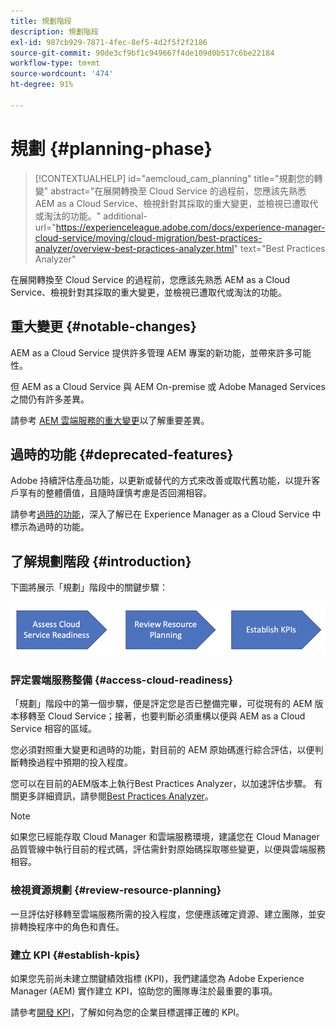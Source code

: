 ```yaml
---
title: 規劃階段
description: 規劃階段
exl-id: 987cb929-7871-4fec-8ef5-4d2f5f2f2186
source-git-commit: 90de3cf9bf1c949667f4de109d0b517c6be22184
workflow-type: tm+mt
source-wordcount: '474'
ht-degree: 91%

---
```


# 規劃 {#planning-phase}

>[!CONTEXTUALHELP]
>id="aemcloud_cam_planning"
>title="規劃您的轉變"
>abstract="在展開轉換至 Cloud Service 的過程前，您應該先熟悉 AEM as a Cloud Service、檢視針對其採取的重大變更，並檢視已遭取代或淘汰的功能。"
>additional-url="https://experienceleague.adobe.com/docs/experience-manager-cloud-service/moving/cloud-migration/best-practices-analyzer/overview-best-practices-analyzer.html" text="Best Practices Analyzer"

在展開轉換至 Cloud Service 的過程前，您應該先熟悉 AEM as a Cloud Service、檢視針對其採取的重大變更，並檢視已遭取代或淘汰的功能。

## 重大變更 {#notable-changes}

AEM as a Cloud Service 提供許多管理 AEM 專案的新功能，並帶來許多可能性。

但 AEM as a Cloud Service 與 AEM On-premise 或 Adobe Managed Services 之間仍有許多差異。

請參考 [AEM 雲端服務的重大變更](https://docs.adobe.com/content/help/zh-Hant/experience-manager-cloud-service/release-notes/aem-cloud-changes.html)以了解重要差異。

## 過時的功能 {#deprecated-features}

Adobe 持續評估產品功能，以更新或替代的方式來改善或取代舊功能，以提升客戶享有的整體價值，且隨時謹慎考慮是否回溯相容。

請參考[過時的功能](https://docs.adobe.com/content/help/zh-Hant/experience-manager-cloud-service/release-notes/deprecated-removed-features.html#deprecated-features)，深入了解已在 Experience Manager as a Cloud Service 中標示為過時的功能。

## 了解規劃階段 {#introduction}

下圖將展示「規劃」階段中的關鍵步驟：

![影像](/help/move-to-cloud-service/assets/planning-phaseimg1.png)

### 評定雲端服務整備 {#access-cloud-readiness}

「規劃」階段中的第一個步驟，便是評定您是否已整備完畢，可從現有的 AEM 版本移轉至 Cloud Service；接著，也要判斷必須重構以便與 AEM as a Cloud Service 相容的區域。

您必須對照重大變更和過時的功能，對目前的 AEM 原始碼進行綜合評估，以便判斷轉換過程中預期的投入程度。

您可以在目前的AEM版本上執行Best Practices Analyzer，以加速評估步驟。 有關更多詳細資訊，請參閱[Best Practices Analyzer](/help/move-to-cloud-service/best-practices-analyzer/overview-best-practices-analyzer.md)。

>[!NOTE]
>如果您已經能存取 Cloud Manager 和雲端服務環境，建議您在 Cloud Manager 品質管線中執行目前的程式碼，評估需針對原始碼採取哪些變更，以便與雲端服務相容。

### 檢視資源規劃 {#review-resource-planning}

一旦評估好移轉至雲端服務所需的投入程度，您便應該確定資源、建立團隊，並安排轉換程序中的角色和責任。

### 建立 KPI {#establish-kpis}

如果您先前尚未建立關鍵績效指標 (KPI)，我們建議您為 Adobe Experience Manager (AEM) 實作建立 KPI，協助您的團隊專注於最重要的事項。

請參考[開發 KPI](https://guided.adobe.com/welcome/aem/part6.html)，了解如何為您的企業目標選擇正確的 KPI。
